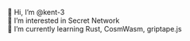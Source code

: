 👋 Hi, I’m @kent-3 \
👀 I’m interested in Secret Network \
🌱 I’m currently learning Rust, CosmWasm, griptape.js
<!-- - 💞️ I’m looking to collaborate on dApps and NFT projects -->
<!-- - 📫 How to reach me ... -->

<!---
kent-3/kent-3 is a ✨ special ✨ repository because its `README.md` (this file) appears on your GitHub profile.
You can click the Preview link to take a look at your changes.
--->

